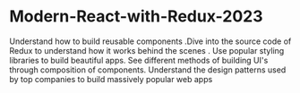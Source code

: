 # Modern-React-with-Redux-2023
Understand how to build reusable components .Dive into the source code of Redux to understand how it works behind the scenes . Use popular styling libraries to build beautiful apps. See different methods of building UI's through composition of components. Understand the design patterns used by top companies to build massively popular web apps 
